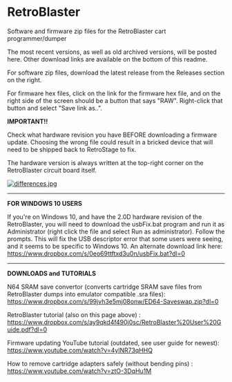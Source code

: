 # RetroBlaster
Software and firmware zip files for the RetroBlaster cart programmer/dumper

The most recent versions, as well as old archived versions, will be posted here. Other download links are available on the bottom of this readme.

For software zip files, download the latest release from the Releases section on the right.

For firmware hex files, click on the link for the firmware hex file, and on the right side of the screen should be a button that says "RAW". Right-click that button and select "Save link as..". 




**IMPORTANT!!**

Check what hardware revision you have BEFORE downloading a firmware update. Choosing the wrong file could result in a bricked device that will need to be shipped back to RetroStage to fix.

The hardware version is always written at the top-right corner on the RetroBlaster circuit board itself.

[![differences.jpg](https://i.postimg.cc/tgSP7cVy/differences.jpg)](https://postimg.cc/gwhrTNDB)



---------    

**FOR WINDOWS 10 USERS**

If you're on Windows 10, and have the 2.0D hardware revision of the RetroBlaster, you will need to download the usbFix.bat program and run it as Administrator (right click the file and select Run as administrator). Follow the prompts.
This will fix the USB descriptor error that some users were seeing, and it seems to be specific to Windows 10.
An alternate download link here: https://www.dropbox.com/s/0eo69ttftxd3u0n/usbFix.bat?dl=0


---------

**DOWNLOADS and TUTORIALS**

N64 SRAM save convertor (converts cartridge SRAM save files from RetroBlaster dumps into emulator compatible .sra files): https://www.dropbox.com/s/99jvh3e5mj08onw/ED64-Saveswap.zip?dl=0


RetroBlaster tutorial (also on this page above) : https://www.dropbox.com/s/ay9qkd4f490j0sc/RetroBlaster%20User%20Guide.pdf?dl=0

Firmware updating YouTube tutorial (outdated, see user guide for newest): https://www.youtube.com/watch?v=4ylNR73qHHQ

How to remove cartridge adapters safely (without bending pins) : https://www.youtube.com/watch?v=ztO-3DqHu1M
